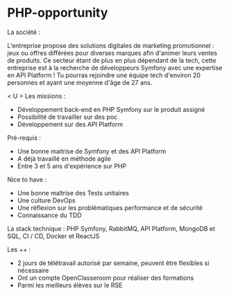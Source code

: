 # PHP-opportunity
La société :

L'entreprise propose des solutions digitales de marketing promotionnel : jeux ou offres différées pour diverses marques afin  d'animer leurs ventes de produits.
Ce secteur étant de plus en plus dépendant de la tech, cette entreprise est à la recherche de développeurs Symfony avec une expertise en API Platform ! Tu pourras rejoindre une équipe tech d'environ 20 personnes et ayant une moyenne d'âge de 27 ans. 

< U > Les missions : </U>

- Développement back-end en PHP Symfony sur le produit assigné
- Possibilité de travailler sur des poc
- Développement sur des API Platform

Pré-requis :

- Une bonne maitrise de Symfony et des API Platform
- A déjà travaillé en méthode agile
- Entre 3 et 5 ans d'expérience sur PHP

Nice to have :

- Une bonne maîtrise des Tests unitaires
- Une culture DevOps
- Une réflexion sur les problématiques performance et de sécurité
- Connaissance du TDD

La stack technique : PHP Symfony, RabbitMQ, API Platform, MongoDB et SQL, CI / CD, Docker et ReactJS

Les ++ :

- 2 jours de télétravail autorisé par semaine, peuvent être flexibles si nécessaire
- Ont un compte OpenClasseroom pour réaliser des formations
- Parmi les meilleurs élèves sur le RSE
